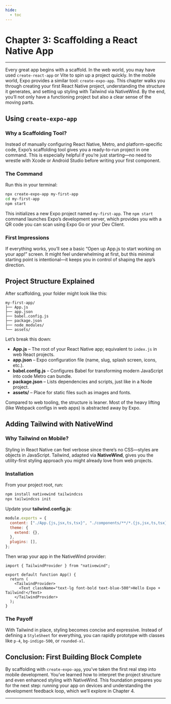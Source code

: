 ```yaml
---
hide:
  - toc
---
```


# Chapter 3: Scaffolding a React Native App

---

Every great app begins with a scaffold. In the web world, you may have used `create-react-app` or Vite to spin up a project quickly. In the mobile world, Expo provides a similar tool: `create-expo-app`. This chapter walks you through creating your first React Native project, understanding the structure it generates, and setting up styling with Tailwind via NativeWind. By the end, you’ll not only have a functioning project but also a clear sense of the moving parts.

## Using `create-expo-app`

### Why a Scaffolding Tool?

Instead of manually configuring React Native, Metro, and platform-specific code, Expo’s scaffolding tool gives you a ready-to-run project in one command. This is especially helpful if you’re just starting—no need to wrestle with Xcode or Android Studio before writing your first component.

### The Command

Run this in your terminal:

```bash
npx create-expo-app my-first-app
cd my-first-app
npm start
````

This initializes a new Expo project named `my-first-app`. The `npm start` command launches Expo’s development server, which provides you with a QR code you can scan using Expo Go or your Dev Client.

### First Impressions

If everything works, you’ll see a basic “Open up App.js to start working on your app!” screen. It might feel underwhelming at first, but this minimal starting point is intentional—it keeps you in control of shaping the app’s direction.

## Project Structure Explained

After scaffolding, your folder might look like this:

```
my-first-app/
├── App.js
├── app.json
├── babel.config.js
├── package.json
├── node_modules/
└── assets/
```

Let’s break this down:

* **App.js** – The root of your React Native app; equivalent to `index.js` in web React projects.
* **app.json** – Expo configuration file (name, slug, splash screen, icons, etc.).
* **babel.config.js** – Configures Babel for transforming modern JavaScript into code Metro can bundle.
* **package.json** – Lists dependencies and scripts, just like in a Node project.
* **assets/** – Place for static files such as images and fonts.

Compared to web tooling, the structure is leaner. Most of the heavy lifting (like Webpack configs in web apps) is abstracted away by Expo.

## Adding Tailwind with NativeWind

### Why Tailwind on Mobile?

Styling in React Native can feel verbose since there’s no CSS—styles are objects in JavaScript. Tailwind, adapted via **NativeWind**, gives you the utility-first styling approach you might already love from web projects.

### Installation

From your project root, run:

```bash
npm install nativewind tailwindcss
npx tailwindcss init
```

Update your **tailwind.config.js**:

```js
module.exports = {
  content: ["./App.{js,jsx,ts,tsx}", "./components/**/*.{js,jsx,ts,tsx}"],
  theme: {
    extend: {},
  },
  plugins: [],
};
```

Then wrap your app in the NativeWind provider:

```tsx
import { TailwindProvider } from "nativewind";

export default function App() {
  return (
    <TailwindProvider>
      <Text className="text-lg font-bold text-blue-500">Hello Expo + Tailwind!</Text>
    </TailwindProvider>
  );
}
```

### The Payoff

With Tailwind in place, styling becomes concise and expressive. Instead of defining a `StyleSheet` for everything, you can rapidly prototype with classes like `p-4`, `bg-indigo-500`, or `rounded-xl`.

## Conclusion: First Building Block Complete

By scaffolding with `create-expo-app`, you’ve taken the first real step into mobile development. You’ve learned how to interpret the project structure and even enhanced styling with NativeWind. This foundation prepares you for the next step: running your app on devices and understanding the development feedback loop, which we’ll explore in Chapter 4.

---